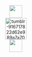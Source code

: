 
<div align="center">
  <img height="40" src="https://i.ibb.co/ccZ9S8zZ/tumblr-33270078eea95e309f5d4d95b7e22929-0706716d-540.png"  />   <br>
   <img height="67" src="https://i.ibb.co/XfCp1FzG/tumblr-916717822d62e989a7a703909650ef28-6eb7e19e-2048.png" alt="tumblr-916717822d62e989a7a703909650ef28-6eb7e19e-2048"  />
</div>
<div align="center"> <img height="40" src="https://i.ibb.co/XxsHSFgD/tumblr-99d71b768be6d5f3c3f45852f2dccf91-b5a9f2f0-540.png"  />





